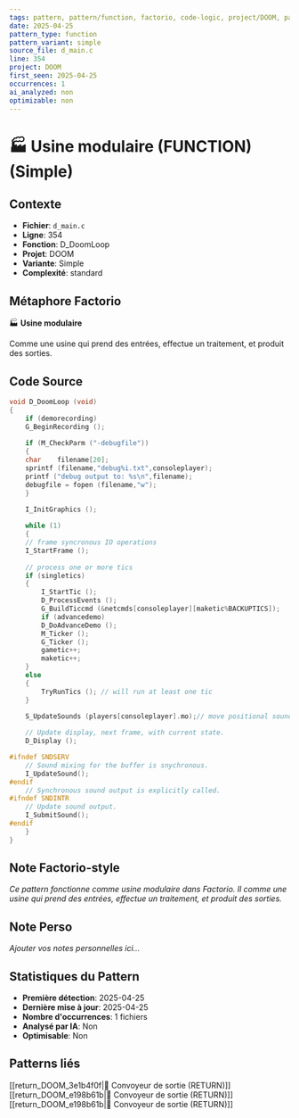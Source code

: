 ```yaml
---
tags: pattern, pattern/function, factorio, code-logic, project/DOOM, pattern/variant/simple
date: 2025-04-25
pattern_type: function
pattern_variant: simple
source_file: d_main.c
line: 354
project: DOOM
first_seen: 2025-04-25
occurrences: 1
ai_analyzed: non
optimizable: non
---
```


# 🏭 Usine modulaire (FUNCTION) (Simple)

## Contexte
- **Fichier**: `d_main.c`
- **Ligne**: 354
- **Fonction**: D_DoomLoop
- **Projet**: DOOM
- **Variante**: Simple
- **Complexité**: standard

## Métaphore Factorio
🏭 **Usine modulaire**

Comme une usine qui prend des entrées, effectue un traitement, et produit des sorties.

## Code Source
```c
void D_DoomLoop (void)
{
    if (demorecording)
	G_BeginRecording ();
		
    if (M_CheckParm ("-debugfile"))
    {
	char    filename[20];
	sprintf (filename,"debug%i.txt",consoleplayer);
	printf ("debug output to: %s\n",filename);
	debugfile = fopen (filename,"w");
    }
	
    I_InitGraphics ();

    while (1)
    {
	// frame syncronous IO operations
	I_StartFrame ();                
	
	// process one or more tics
	if (singletics)
	{
	    I_StartTic ();
	    D_ProcessEvents ();
	    G_BuildTiccmd (&netcmds[consoleplayer][maketic%BACKUPTICS]);
	    if (advancedemo)
		D_DoAdvanceDemo ();
	    M_Ticker ();
	    G_Ticker ();
	    gametic++;
	    maketic++;
	}
	else
	{
	    TryRunTics (); // will run at least one tic
	}
		
	S_UpdateSounds (players[consoleplayer].mo);// move positional sounds

	// Update display, next frame, with current state.
	D_Display ();

#ifndef SNDSERV
	// Sound mixing for the buffer is snychronous.
	I_UpdateSound();
#endif	
	// Synchronous sound output is explicitly called.
#ifndef SNDINTR
	// Update sound output.
	I_SubmitSound();
#endif
    }
}
```

## Note Factorio-style
*Ce pattern fonctionne comme usine modulaire dans Factorio. Il comme une usine qui prend des entrées, effectue un traitement, et produit des sorties.*

## Note Perso
*Ajouter vos notes personnelles ici...*

## Statistiques du Pattern
- **Première détection**: 2025-04-25
- **Dernière mise à jour**: 2025-04-25
- **Nombre d'occurrences**: 1 fichiers
- **Analysé par IA**: Non
- **Optimisable**: Non

## Patterns liés
[[return_DOOM_3e1b4f0f|🚚 Convoyeur de sortie (RETURN)]]
[[return_DOOM_e198b61b|🚚 Convoyeur de sortie (RETURN)]]
[[return_DOOM_e198b61b|🚚 Convoyeur de sortie (RETURN)]]
